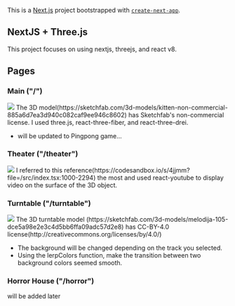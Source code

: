 This is a [Next.js](https://nextjs.org/) project bootstrapped with [`create-next-app`](https://github.com/vercel/next.js/tree/canary/packages/create-next-app).

## NextJS + Three.js
This project focuses on using nextjs, threejs, and react v8.

## Pages

### Main ("/")
<img src="https://user-images.githubusercontent.com/17774927/155850286-fc89c7a1-0cda-42a8-88d8-a74aae9685ca.gif">
The 3D model(https://sketchfab.com/3d-models/kitten-non-commercial-885a6d7ea3d940c082caf9ee946c8602) has Sketchfab's non-commercial license. I used three.js, react-three-fiber, and react-three-drei.

- will be updated to Pingpong game...

### Theater ("/theater")
<img src="https://user-images.githubusercontent.com/17774927/155850266-9a570a86-61b0-483a-b390-d60cb18385fa.gif">
I referred to this reference(https://codesandbox.io/s/4jjmm?file=/src/index.tsx:1000-2294) the most and used react-youtube to display video on the surface of the 3D object.

### Turntable ("/turntable")
<img src="https://user-images.githubusercontent.com/17774927/158441304-224ac81c-ab1c-4884-bc2c-91904aebc9dc.gif">
The 3D turntable model (https://sketchfab.com/3d-models/melodija-105-dce5a98e2e3c4d5bb6ffa09adc57d2e8) has CC-BY-4.0 license(http://creativecommons.org/licenses/by/4.0/)

- The background will be changed depending on the track you selected.
- Using the lerpColors function, make the transition between two background colors seemed smooth.


### Horror House ("/horror")
will be added later
